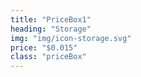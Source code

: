 ```yaml
---
title: "PriceBox1"
heading: "Storage"
img: "img/icon-storage.svg"
price: "$0.015"
class: "priceBox"
---
```


